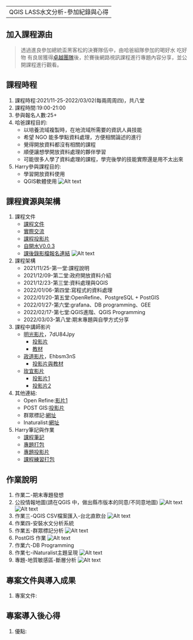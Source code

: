 <table>
    <tr>
        <td>QGIS LASS水文分析-參加紀錄與心得</td>
    </tr>
</table>

## 加入課程源由
  >  透過進良參加總統盃黑客松的決賽隊伍中，由哈爸組隊參加的喝好水 吃好物 有良居獲得[卓越團隊](https://presidential-hackathon.taiwan.gov.tw/NewsDetail1115.aspx)後，於賽後網路視訊課程進行專題內容分享，並公開課程進行觀看。

## 課程時程
1. 課程時程:2021/11-25-2022/03/02(每兩周周四)，共八堂
2. 課程時間:19:00-21:00
3. 參與報名人數:25+
4. 哈爸課程目的:
   + 以培養流域複製時，在地流域所需要的資訊人員技能
   + 希望 NGO 能多學點資料處理，方便相關論述的進行
   + 覺得開放資料都沒有相關的課程
   + 順便讓想學開放資料處理的夥伴學習
   + 可能很多人學了資料處理的課程，學完後學的技能實際還是用不太出來
5. Harry參與課程目的:
   + 學習開放資料使用
   + QGIS軟體使用
![Alt text](https://github.com/ksharry/Project-sharing-articles.md/blob/main/png/4.2.1.png?raw=true)
## 課程資源與架構
1. 課程文件
   + [課程文件](https://docs.google.com/document/d/1HU4JFyY1BFhG0hQs6kAIC4TwS-nYSjiDAVPL_pJLHrs/edit)
   + [實際交流](https://docs.google.com/document/d/1WxHl9EAEeeu3Lvo7ft0Y0GyChi0k1uc0R9R1ekHFFvI/edit#heading=h.5zt9eqvcenbs)
   + [課程投影片](https://docs.google.com/presentation/d/1YDCNoiFyfrw3GE6Eb4XXFc4X2HXqexugHW_mSVSl5us/edit#slide=id.g103394c138b_0_43)
   + [自開水V0.0.3](https://drive.google.com/file/d/1UiRiplSDn3f_KNotVTO-SEGbsfH4xamR/view)
   + [課後錄影檔報名連結](https://docs.google.com/forms/d/e/1FAIpQLSc15zyJJ49kSdRDBeumtStrqgYhSqggDoW5oC-618Sfzh0OfQ/viewform)
![Alt text](https://github.com/ksharry/Project-sharing-articles.md/blob/main/png/4.3.1.png?raw=true)
2. 課程架構
   + 2021/11/25-第一堂:課程說明
   + 2021/12/09-第二堂:政府開放資料介紹
   + 2021/12/23-第三堂:資料處理與QGIS
   + 2022/01/06-第四堂:寫程式的資料處理
   + 2022/01/20-第五堂:OpenRefine、PostgreSQL + PostGIS
   + 2022/01/27-第六堂:grafana、DB programming、GEE
   + 2022/02/17-第七堂:QGIS進階、QGIS Programming
   + 2022/03/03-第八堂:期末專題與自學方式分享
3. 課程中講師影片
   + [明光影片](https://lass.my.webex.com/recordingservice/sites/lass.my/recording/play/d2f6078407b843a6a0207b1a9dcdbfd9)，7dU84Jpy
     + [投影片](https://drive.google.com/file/d/1pyHrG3XNmT-E2YtIvIZfGZxKLanHwTf7/view)
     + [教材](https://drive.google.com/drive/folders/1z1X_eYBNRJ5oSkpkyNl2-OhqjZDqvYBe)
   + [政道影片](https://lass.my.webex.com/webappng/sites/lass.my/recording/playback/2c6aab8b9f6542c59d1f329255328e05)，Ehbsm3nS
     + [投影片與教材](https://drive.google.com/drive/folders/1ONBwx_vNDPQfUT_WRhcv6WNjrJwGCc_R)
   + [玫宜影片](https://drive.google.com/file/d/1Evco8G0Ah2mZSw-RV_zR5xovL7cRZMqs/view?fbclid=IwAR3n4HNHm5CLkgT_XDpyjRmEozot7Sz1R_6Rho2Mv3gEG0FP_8c_5ItdP_I)
     + [投影片1](https://docs.google.com/presentation/d/1VxQnOTPHpIocizubJZfUtpKOQ5YHcyuQ/edit#slide=id.p7)
     + [投影片2](https://docs.google.com/presentation/d/1zngXgrgcsG8zezd9k02QXxxilG8ItDU6/edit?fbclid=IwAR1QpjkJFhWt7mJxMHWnoMR_SaGqTm6A0OcwvQW-Pnf-GN0wRE3kyZ3OoZo#slide=id.p5)
4. 其他連結:
   + Open Refine:[影片1](https://www.youtube.com/watch?v=B70J_H_zAWM)
   + POST GIS:[投影片](https://docs.google.com/presentation/d/1qYXdeCIymLl32uoAHvAPrp1r-hK-_4Z8InG7sHEo6vc/edit#slide=id.gd85280829a_0_61)
   + 群眾標記:[網址](https://commutag.agawork.tw/)
   + Inaturalist:[網址](https://www.inaturalist.org/)
5. Harry筆記與作業
   + [課程筆記](https://docs.google.com/document/d/1G_c2gIpzpmWYv-N2piO93sbxdQ-kINjzeHJMXYw0FVQ/edit)
   + [專題打包](https://drive.google.com/file/d/1tIBQ89Cml1u7hXa4bT5Is99iWl_gtFT9/view?usp=sharing)
   + [專題投影片](https://docs.google.com/presentation/d/1340cmBPT_oI-JmgnandPWprr-GRFvwZWzjj0xWVlWv8/edit#slide=id.g117b0b9a445_0_0)
   + [課程練習打包](https://drive.google.com/file/d/1MIfuap8JYh-I6GdLLFq5ZlaBV3pmT6eZ/view?usp=sharing)


## 作業說明
1. 作業二-期末專題發想
2. 公投情報地圖(請在QGIS 中，做出縣市版本的同意/不同意地圖)
![Alt text](https://github.com/ksharry/Project-sharing-articles.md/blob/main/png/4.5.1.png?raw=true)
![Alt text](https://github.com/ksharry/Project-sharing-articles.md/blob/main/png/4.5.2.png?raw=true)
3. 作業三-QGIS CSV檔案匯入-台北直飲台
![Alt text](https://github.com/ksharry/Project-sharing-articles.md/blob/main/png/4.5.3.png?raw=true)
4. 作業四-安裝水文分析系統
5. 作業五-群眾標記分析
![Alt text](https://github.com/ksharry/Project-sharing-articles.md/blob/main/png/4.5.4.png?raw=true)
6. PostGIS 作業
![Alt text](https://github.com/ksharry/Project-sharing-articles.md/blob/main/png/4.5.5.png?raw=true)
7. 作業六-DB Programming
8. 作業七-iNaturalist主題呈現
![Alt text](https://github.com/ksharry/Project-sharing-articles.md/blob/main/png/4.5.6.png?raw=true)
9. 專題-地質敏感區-斷層分析
![Alt text](https://github.com/ksharry/Project-sharing-articles.md/blob/main/png/4.5.7.png?raw=true)
## 專案文件與導入成果
1. 專案文件:

## 專案導入後心得
1. 優點:

